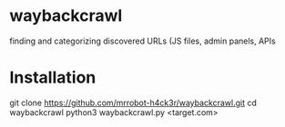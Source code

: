 # waybackcrawl
finding and categorizing discovered URLs (JS files, admin panels, APIs
# Installation
git clone https://github.com/mrrobot-h4ck3r/waybackcrawl.git
cd waybackcrawl
python3 waybackcrawl.py <target.com>
